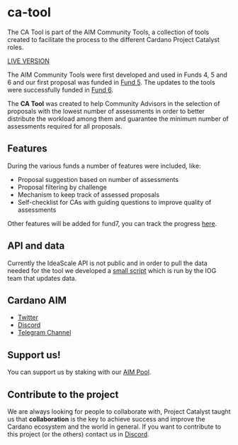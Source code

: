 # ca-tool
The CA Tool is part of the AIM Community Tools, a collection of tools created to facilitate the process to the different Cardano Project Catalyst roles.

[LIVE VERSION](https://cardanocataly.st/ca-tool/#/)

The AIM Community Tools were first developed and used in Funds 4, 5 and 6 and our first proposal was funded in [Fund 5](https://cardano.ideascale.com/a/dtd/350981-48088).
The updates to the tools were successfully funded in [Fund 6](https://cardano.ideascale.com/a/dtd/368917-48088).

The __CA Tool__ was created to help Community Advisors in the selection of proposals with the lowest number of assessments in order to better distribute the workload among them and guarantee the minimum number of assessments required for all proposals.

## Features
During the various funds a number of features were included, like:

- Proposal suggestion based on number of assessments
- Proposal filtering by challenge
- Mechanism to keep track of assessed proposals
- Self-checklist for CAs with guiding questions to improve quality of assessments

Other features will be added for fund7, you can track the progress [here](https://github.com/Project-Catalyst/ca-tool/projects/1).

## API and data
Currently the IdeaScale API is not public and in order to pull the data needed for the tool we developed a [small script](https://github.com/Project-Catalyst/ca-tool-backend) which is run by the IOG team that updates data.

## Cardano AIM

- [Twitter](https://twitter.com/AimCardano)
- [Discord](https://discord.gg/g3AZsY5u7n)
- [Telegram Channel](https://t.co/zLfSO0P9RO)

## Support us!
You can support us by staking with our [AIM Pool](https://adapools.org/pool/b61f05ec1e907ab9b069eaec6c664056c16f56cab59076109c66d2ae).

## Contribute to the project
We are always looking for people to collaborate with, Project Catalyst taught us  that __collaboration__ is the key to achieve success and improve the Cardano ecosystem and the world in general.
If you want to contribute to this project (or the others) contact us in [Discord](https://discord.gg/g3AZsY5u7n).
